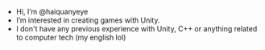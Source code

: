 - Hi, I’m @haiquanyeye
- I’m interested in creating games with Unity.
- I don't have any previous experience with Unity, C++ or anything related to computer tech (my english lol)
